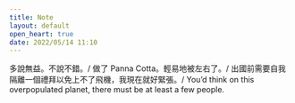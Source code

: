 ```yaml
---
title: Note
layout: default
open_heart: true
date: 2022/05/14 11:10
---
```


多說無益。不說不錯。/ 做了 Panna Cotta。輕易地被左右了。/ 出國前需要自我隔離一個禮拜以免上不了飛機，我現在就好緊張。/ You’d think on this overpopulated planet, there must be at least a few people.
